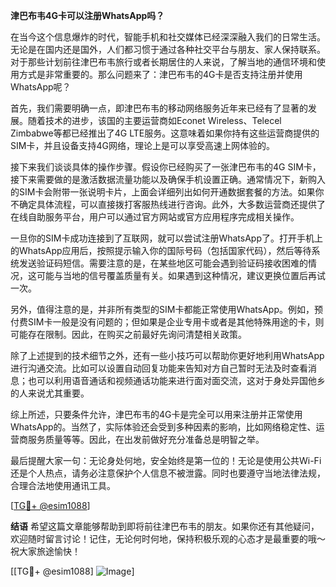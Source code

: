 **津巴布韦4G卡可以注册WhatsApp吗？**

在当今这个信息爆炸的时代，智能手机和社交媒体已经深深融入我们的日常生活。无论是在国内还是国外，人们都习惯于通过各种社交平台与朋友、家人保持联系。对于那些计划前往津巴布韦旅行或者长期居住的人来说，了解当地的通信环境和使用方式是非常重要的。那么问题来了：津巴布韦的4G卡是否支持注册并使用WhatsApp呢？

首先，我们需要明确一点，即津巴布韦的移动网络服务近年来已经有了显著的发展。随着技术的进步，该国的主要运营商如Econet Wireless、Telecel Zimbabwe等都已经推出了4G LTE服务。这意味着如果你持有这些运营商提供的SIM卡，并且设备支持4G网络，理论上是可以享受高速上网体验的。

接下来我们谈谈具体的操作步骤。假设你已经购买了一张津巴布韦的4G SIM卡，接下来需要做的是激活数据流量功能以及确保手机设置正确。通常情况下，新购入的SIM卡会附带一张说明卡片，上面会详细列出如何开通数据套餐的方法。如果你不确定具体流程，可以直接拨打客服热线进行咨询。此外，大多数运营商还提供了在线自助服务平台，用户可以通过官方网站或官方应用程序完成相关操作。

一旦你的SIM卡成功连接到了互联网，就可以尝试注册WhatsApp了。打开手机上的WhatsApp应用后，按照提示输入你的国际号码（包括国家代码），然后等待系统发送验证码短信。需要注意的是，在某些地区可能会遇到验证码接收困难的情况，这可能与当地的信号覆盖质量有关。如果遇到这种情况，建议更换位置后再试一次。

另外，值得注意的是，并非所有类型的SIM卡都能正常使用WhatsApp。例如，预付费SIM卡一般是没有问题的；但如果是企业专用卡或者是其他特殊用途的卡，则可能存在限制。因此，在购买之前最好先询问清楚相关政策。

除了上述提到的技术细节之外，还有一些小技巧可以帮助你更好地利用WhatsApp进行沟通交流。比如可以设置自动回复功能来告知对方自己暂时无法及时查看消息；也可以利用语音通话和视频通话功能来进行面对面交流，这对于身处异国他乡的人来说尤其重要。

综上所述，只要条件允许，津巴布韦的4G卡是完全可以用来注册并正常使用WhatsApp的。当然了，实际体验还会受到多种因素的影响，比如网络稳定性、运营商服务质量等等。因此，在出发前做好充分准备总是明智之举。

最后提醒大家一句：无论身处何地，安全始终是第一位的！无论是使用公共Wi-Fi还是个人热点，请务必注意保护个人信息不被泄露。同时也要遵守当地法律法规，合理合法地使用通讯工具。

[[TG💪+ @esim1088](https://t.me/s/esim1088)]

**结语**
希望这篇文章能够帮助到即将前往津巴布韦的朋友。如果你还有其他疑问，欢迎随时留言讨论！记住，无论何时何地，保持积极乐观的心态才是最重要的哦～祝大家旅途愉快！

[[TG💪+ @esim1088] ![Image](https://i.postimg.cc/4NQfJmqS/Snipaste-2025-05-13-00-14-12.png)]